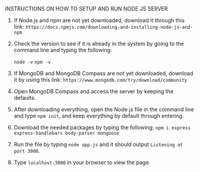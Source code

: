 INSTRUCTIONS ON HOW TO SETUP AND RUN NODE.JS SERVER

1. If Node.js and npm are not yet downloaded, download it through this link: ```https://docs.npmjs.com/downloading-and-installing-node-js-and-npm```

2. Check the version to see if it is already in the system by going to the command line and typing the following:

   ```node -v```
   ```npm -v```

3. If MongoDB and MongoDB Compass are not yet downloaded, download it by using this link: ```https://www.mongodb.com/try/download/community```

4. Open MongoDB Compass and access the server by keeping the defaults.

5. After downloading everything, open the Node.js file in the command line and type ```npm init```, and keep everything by default through entering.

6. Download the needed packages by typing the following:
   ```npm i express express-handlebars body-parser mongoose```

7. Run the file by typing ```node app.js``` and it should output ```Listening at port 3000```.

8. Type ```localhost:3000``` in your browser to view the page.
